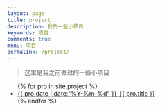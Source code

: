 ```yaml
---
layout: page
title: project
description: 我的一些小项目
keywords: 项目
comments: true
menu: 项目
permalink: /project/
---
```

> 这里是我之前做过的一些小项目

<ul class="listing">
{% for pro in site.project %}
<li class="listing-item"><a href="{{ pro.url }}">{{ pro.date | date:"%Y-%m-%d" }}-{{ pro.title }}</a>
</li>
{% endfor %}
</ul>

